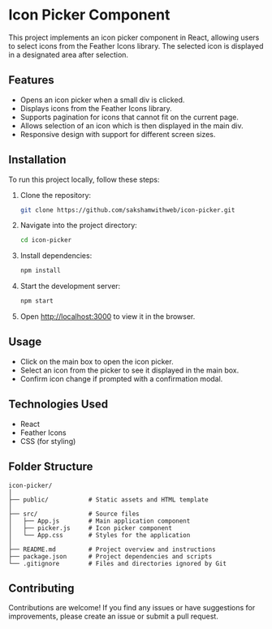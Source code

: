 # Icon Picker Component

This project implements an icon picker component in React, allowing users to select icons from the Feather Icons library. The selected icon is displayed in a designated area after selection.

## Features

- Opens an icon picker when a small div is clicked.
- Displays icons from the Feather Icons library.
- Supports pagination for icons that cannot fit on the current page.
- Allows selection of an icon which is then displayed in the main div.
- Responsive design with support for different screen sizes.

## Installation

To run this project locally, follow these steps:

1. Clone the repository:

   ```bash
   git clone https://github.com/sakshamwithweb/icon-picker.git
   ```

2. Navigate into the project directory:

   ```bash
   cd icon-picker
   ```

3. Install dependencies:

   ```bash
   npm install
   ```

4. Start the development server:

   ```bash
   npm start
   ```

5. Open [http://localhost:3000](http://localhost:3000) to view it in the browser.

## Usage

- Click on the main box to open the icon picker.
- Select an icon from the picker to see it displayed in the main box.
- Confirm icon change if prompted with a confirmation modal.

## Technologies Used

- React
- Feather Icons
- CSS (for styling)

## Folder Structure

```
icon-picker/
│
├── public/           # Static assets and HTML template
│
├── src/              # Source files
│   ├── App.js        # Main application component
│   ├── picker.js     # Icon picker component
│   └── App.css       # Styles for the application
│
├── README.md         # Project overview and instructions
├── package.json      # Project dependencies and scripts
└── .gitignore        # Files and directories ignored by Git
```

## Contributing

Contributions are welcome! If you find any issues or have suggestions for improvements, please create an issue or submit a pull request.
